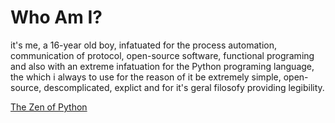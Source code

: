 # Who Am I?

it's me, a 16-year old boy, infatuated for the process automation, communication of protocol, open-source software, functional programing and also with an extreme infatuation for the Python programing language, the which i always to use for the reason of it be extremely simple, open-source, descomplicated, explict and for it's geral filosofy providing legibility.

[The Zen of Python](https://www.python.org/dev/peps/pep-0020/)
